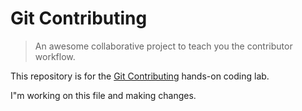# Git Contributing

> An awesome collaborative project to teach you the contributor workflow.

This repository is for the [Git Contributing](https://knowthecode.io/labs/git-contributing) hands-on coding lab.

I"m working on this file and making changes.
